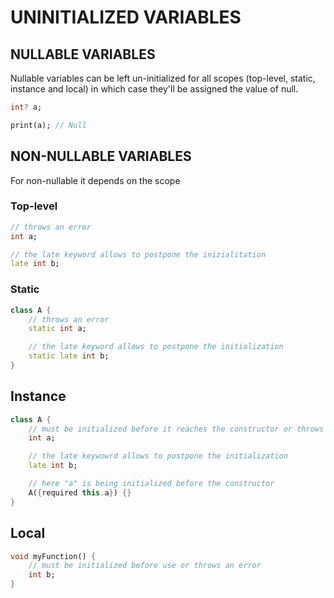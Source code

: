 # UNINITIALIZED VARIABLES


## NULLABLE VARIABLES
Nullable variables can be left un-initialized for all scopes (top-level, static, instance and local) in which case they'll be assigned the value of null.

```dart
int? a;

print(a); // Null
```
## NON-NULLABLE VARIABLES
For non-nullable it depends on the scope

### Top-level
```dart
// throws an error
int a; 

// the late keyword allows to postpone the inizialitation
late int b;
```

### Static 
```dart
class A {
    // throws an error
    static int a;

    // the late keyword allows to postpone the initialization
    static late int b;
}
```

## Instance
  
```dart
class A {
    // must be initialized before it reaches the constructor or throws an error
    int a;

    // the late keywowrd allows to postpone the initialization
    late int b;

    // here "a" is being initialized before the constructor
    A({required this.a}) {}  
}
```

## Local
```dart
void myFunction() {
    // must be initialized before use or throws an error
    int b;  
}
```






